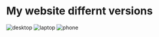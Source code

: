 # My website differnt versions
![desktop](https://user-images.githubusercontent.com/132207867/235358816-cfd5e44e-9a1c-40fd-81cb-4f9405b773b8.jpg)
![laptop](https://user-images.githubusercontent.com/132207867/235358818-35ce65be-e58d-466e-ab6a-8073505c9d6d.jpg)
![phone ](https://user-images.githubusercontent.com/132207867/235358820-aa6730bf-c36e-4670-a06b-c7a02661f442.jpg)
